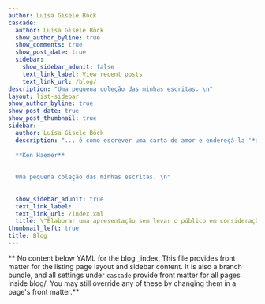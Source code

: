 ```yaml
---
author: Luísa Gisele Böck
cascade:
  author: Luisa Gisele Böck
  show_author_byline: true
  show_comments: true
  show_post_date: true
  sidebar:
    show_sidebar_adunit: false
    text_link_label: View recent posts
    text_link_url: /blog/
description: "Uma pequena coleção das minhas escritas. \n"
layout: list-sidebar
show_author_byline: true
show_post_date: true
show_post_thumbnail: true
sidebar:
  author: Luísa Gisele Böck
  description: "... é como escrever uma carta de amor e endereçá-la '*a quem interessar possa*'. \" 
  
  **Ken Haemer** 
  
  
  Uma pequena coleção das minhas escritas. \n"
  
  
  show_sidebar_adunit: true
  text_link_label: 
  text_link_url: /index.xml
  title: \"Elaborar uma apresentação sem levar o público em consideração...
thumbnail_left: true
title: Blog
---
```


** No content below YAML for the blog _index. This file provides front matter for the listing page layout and sidebar content. It is also a branch bundle, and all settings under `cascade` provide front matter for all pages inside blog/. You may still override any of these by changing them in a page's front matter.**
